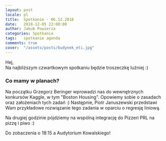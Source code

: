 ```yaml
---
layout: post
locale: pl
title:  Spotkanie - 06.12.2018
date:   2018-12-05 22:00:00
author: Jakub Powierza
categories: Spotkania
tags:	spotkanie agenda
comments: true
cover:  "/assets/posts/budynek_eti.jpg"
---
```


Hej,  
Na najbliższym czwartkowym spotkaniu będzie troszeczkę luźniej :)

### Co mamy w planach?

Na początku Grzegorz Beringer wprowadzi nas do wewnętrznych konkursów Kaggle, w tym "Boston Housing". Opowiemy sobie o zasadach oraz
 założeniach tych zadań :) Następnie, Piotr Januszewski przedstawi Wam przykładowe rozwiązanie tego zadania w oparciu o regresję liniową.

Na drugiej godzinie pójdziemy na wspólną integrację do Pizzeri PRL na pizzę i piwo :)

Do zobaczenia o 18:15 a Audytorium Kowalskiego!

